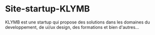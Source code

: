 # Site-startup-KLYMB
KLYMB est une startup qui propose des solutions dans les domaines du developpement, de ui/ux design, des formations et bien d'autres...
